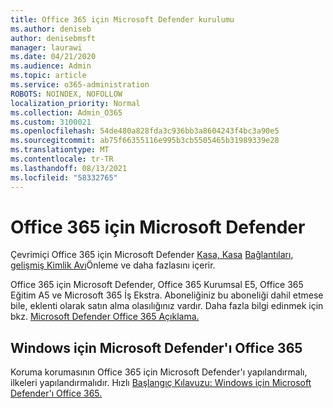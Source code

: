 ```yaml
---
title: Office 365 için Microsoft Defender kurulumu
ms.author: deniseb
author: denisebmsft
manager: laurawi
ms.date: 04/21/2020
ms.audience: Admin
ms.topic: article
ms.service: o365-administration
ROBOTS: NOINDEX, NOFOLLOW
localization_priority: Normal
ms.collection: Admin_O365
ms.custom: 3100021
ms.openlocfilehash: 54de480a828fda3c936bb3a8604243f4bc3a90e5
ms.sourcegitcommit: ab75f66355116e995b3cb5505465b31989339e28
ms.translationtype: MT
ms.contentlocale: tr-TR
ms.lasthandoff: 08/13/2021
ms.locfileid: "58332765"
---
```

# <a name="microsoft-defender-for-office-365"></a>Office 365 için Microsoft Defender

Çevrimiçi Office 365 için Microsoft Defender [Kasa, Kasa](https://docs.microsoft.com/microsoft-365/security/office-365-security/atp-safe-attachments) [Bağlantıları,](https://docs.microsoft.com/microsoft-365/security/office-365-security/atp-safe-links) [gelişmiş Kimlik Avı](https://docs.microsoft.com/microsoft-365/security/office-365-security/atp-anti-phishing)Önleme ve daha fazlasını içerir. 

Office 365 için Microsoft Defender, Office 365 Kurumsal E5, Office 365 Eğitim A5 ve Microsoft 365 İş Ekstra. Aboneliğiniz bu aboneliği dahil etmese bile, eklenti olarak satın alma olasılığınız vardır. Daha fazla bilgi edinmek için bkz. [Microsoft Defender Office 365 Açıklama.](https://docs.microsoft.com/office365/servicedescriptions/office-365-advanced-threat-protection-service-description)

## <a name="set-up-microsoft-defender-for-office-365"></a>Windows için Microsoft Defender'ı Office 365

Koruma korumasının Office 365 için Microsoft Defender'ı yapılandırmalı, ilkeleri yapılandırmalıdır. Hızlı [Başlangıç Kılavuzu: Windows için Microsoft Defender'ı Office 365.](https://docs.microsoft.com/microsoft-365/security/office-365-security/office-365-atp)

